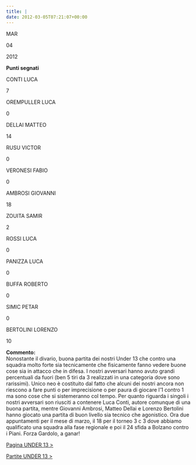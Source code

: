 ```yaml
---
title: |
date: 2012-03-05T07:21:07+00:00
---
```

MAR

04

2012

**Punti segnati**

CONTI LUCA

7

OREMPULLER LUCA

0

DELLAI MATTEO

14

RUSU VICTOR

0

VERONESI FABIO

0

AMBROSI GIOVANNI

18

ZOUITA SAMIR

2

ROSSI LUCA

0

PANIZZA LUCA

0

BUFFA ROBERTO

0

SIMIC PETAR

0

BERTOLINI LORENZO

10

**Commento:**  
Nonostante il divario, buona partita dei nostri Under 13 che contro una squadra molto forte sia tecnicamente che fisicamente fanno vedere buone cose sia in attacco che in difesa. I nostri avversari hanno avuto grandi percentuali da fuori (ben 5 tiri da 3 realizzati in una categoria dove sono rarissimi). Unico neo è costituito dal fatto che alcuni dei nostri ancora non riescono a fare punti o per imprecisione o per paura di giocare l’1 contro 1 ma sono cose che si sistemeranno col tempo. Per quanto riguarda i singoli i nostri avversari son riusciti a contenere Luca Conti, autore comunque di una buona partita, mentre Giovanni Ambrosi, Matteo Dellai e Lorenzo Bertolini hanno giocato una partita di buon livello sia tecnico che agonistico. Ora due appuntamenti per il mese di marzo, il 18 per il torneo 3 c 3 dove abbiamo qualificato una squadra alla fase regionale e poi il 24 sfida a Bolzano contro i Piani. Forza Gardolo, a ganar!

[Pagina UNDER 13 >](http://www.basketgardolo.it/under-13)

[Partite UNDER 13 >](http://www.basketgardolo.it/?tag=under-13&cat=11)